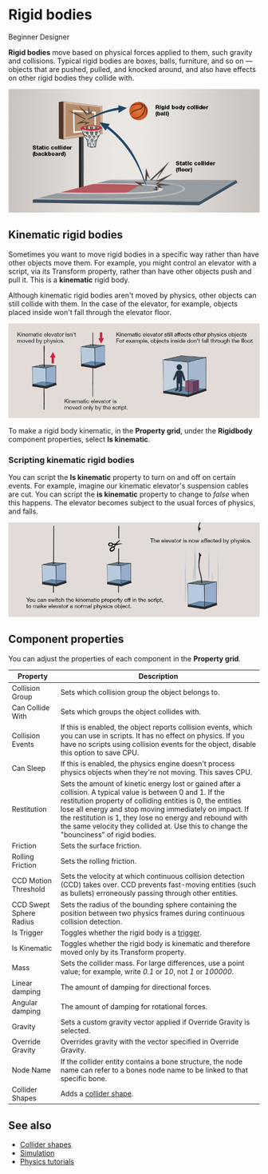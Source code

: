 # Rigid bodies

<span class="label label-doc-level">Beginner</span>
<span class="label label-doc-audience">Designer</span>

**Rigid bodies** move based on physical forces applied to them, such gravity and collisions.
Typical rigid bodies are boxes, balls, furniture, and so on — objects that are pushed, pulled, and knocked around, and also have effects on other rigid bodies they collide with.

![Static and rigid body colliders](media/static-and-rigid-body-colliders.png)

## Kinematic rigid bodies

Sometimes you want to move rigid bodies in a specific way rather than have other objects move them.
For example, you might control an elevator with a script, via its Transform property, rather than have other objects push and pull it.
This is a **kinematic** rigid body.

Although kinematic rigid bodies aren't moved by physics, other objects can still collide with them.
In the case of the elevator, for example, objects placed inside won't fall through the elevator floor.

![Kinematic elevator](media/kinematic-elevator-1.png)

To make a rigid body kinematic, in the **Property grid**, under the **Rigidbody** component properties, select **Is kinematic**.

### Scripting kinematic rigid bodies
You can script the **Is kinematic** property to turn on and off on certain events.
For example, imagine our kinematic elevator's suspension cables are cut.
You can script the **is kinematic** property to change to _false_ when this happens.
The elevator becomes subject to the usual forces of physics, and falls.

![Kinematic elevator with objects](media/kinematic-elevator-2.png)

## Component properties

You can adjust the properties of each component in the **Property grid**.

Property              | Description
----------------------|-----------------------
Collision Group       | Sets which collision group the object belongs to.
Can Collide With      | Sets which groups the object collides with.
Collision Events      | If this is enabled, the object reports collision events, which you can use in scripts. It has no effect on physics. If you have no scripts using collision events for the object, disable this option to save CPU.
Can Sleep             | If this is enabled, the physics engine doesn't process physics objects when they're not moving. This saves CPU.
Restitution           | Sets the amount of kinetic energy lost or gained after a collision. A typical value is between 0 and 1. If the restitution property of colliding entities is 0, the entities lose all energy and stop moving immediately on impact. If the restitution is 1, they lose no energy and rebound with the same velocity they collided at. Use this to change the "bounciness" of rigid bodies.
Friction              | Sets the surface friction.
Rolling Friction      | Sets the rolling friction.
CCD Motion Threshold  | Sets the velocity at which continuous collision detection (CCD) takes over. CCD prevents fast-moving entities (such as bullets) erroneously passing through other entities.
CCD Swept Sphere Radius | Sets the radius of the bounding sphere containing the position between two physics frames during continuous collision detection.
Is Trigger            | Toggles whether the rigid body is a [trigger](triggers.md).
Is Kinematic          | Toggles whether the rigid body is kinematic and therefore moved only by its Transform property.
Mass                  | Sets the collider mass. For large differences, use a point value; for example, write *0.1* or *10*, not *1* or *100000*.
Linear damping        | The amount of damping for directional forces.
Angular damping       | The amount of damping for rotational forces.
Gravity               | Sets a custom gravity vector applied if Override Gravity is selected.
Override Gravity      | Overrides gravity with the vector specified in Override Gravity.
Node Name             | If the collider entity contains a bone structure, the node name can refer to a bones node name to be linked to that specific bone.
Collider Shapes       | Adds a [collider shape](collider-shapes.md).

## See also
* [Collider shapes](collider-shapes.md)
* [Simulation](simulation.md)
* [Physics tutorials](tutorials/index.md)